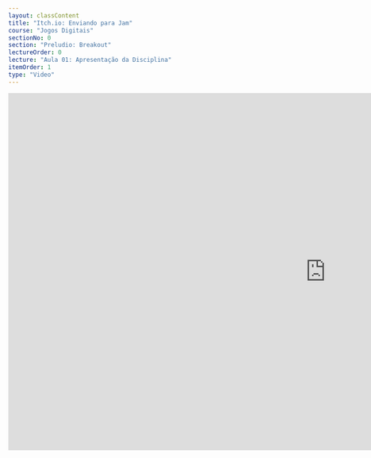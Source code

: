 ```yaml
---
layout: classContent
title: "Itch.io: Enviando para Jam"
course: "Jogos Digitais"
sectionNo: 0
section: "Preludio: Breakout"
lectureOrder: 0
lecture: "Aula 01: Apresentação da Disciplina"
itemOrder: 1
type: "Video"
---
```

<iframe src="https://player.vimeo.com/video/514077043?badge=0&amp;autopause=0&amp;player_id=0&amp;app_id=58479&amp;h=6dde2007c1" width="1280" height="720" frameborder="0" allow="autoplay; fullscreen; picture-in-picture" allowfullscreen title="Itch.io: Enviando para a Jam"></iframe>
